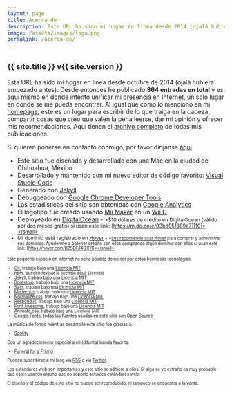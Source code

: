 ```yaml
---
layout: page
title: Acerca de
description: Esta URL ha sido mi hogar en línea desde 2014 (ojalá hubiera empezado antes), en donde intento unificar mi presencia en Internet, un solo lugar en donde se me pueda encontrar. Como menciono en mi homepage, este es un lugar para escribir de lo que traiga en la cabeza, compartir cosas que creo que valen la pena leerse, dar mi opinión y ofrecer mis recomendaciones.
image: /assets/images/logo.png
permalink: /acerca-de/
---
```


<h2 class="subtitulo text-center"><small class="text-muted">{{ site.title }} v{{ site.version }}</small></h2>

Esta URL ha sido mi hogar en línea desde octubre de 2014 (ojalá hubiera empezado antes). Desde entonces he publicado **364 entradas en total** y es aquí mismo en donde intento unificar mi presencia en Internet, un solo lugar en donde se me pueda encontrar. Al igual que como lo menciono en mi [homepage][1], este es un lugar para escribir de lo que traiga en la cabeza, compartir cosas que creo que valen la pena leerse, dar mi opinión y ofrecer mis recomendaciones. Aquí tienen el [archivo completo][2] de todas mis publicaciones.

Si quieren ponerse en contacto conmigo, por favor diríjanse [aquí][3].

- Este sitio fue diseñado y desarrollado con una Mac en la ciudad de Chihuahua, México
- Desarrollado y mantenido con mi nuevo editor de código favorito: [Visual Studio Code][5]
- Generado con [Jekyll][15]
- Debuggeado con [Google Chrome Developer Tools][6]
- Las estadísticas del sitio son obtenidas con [Google Analytics][7]
- El logotipo fue creado usando [Mii Maker][8] en un [Wii U][9]
- Deployeado en [DigitalOcean][10] - <small>*$10 dólares de crédito en DigitalOcean (válido por dos meses gratis) si usan este link: [https://m.do.co/c/03bd95f889e7][10]*</small>
- Mi dominio está registrado en [Hover][11] - <small>*[Les recomiendo usar Hover][12] para comprar y administrar sus dominios. Ayúdenme a obtener crédito con ellos comprando algún dominio con ellos si usan este link: [https://hover.com/BZSDFJ4G][11]*</small>

Este pequeño espacio en Internet no sería posible de no ser por estas hermosas tecnologías:

- [Git][13], trabajo bajo una [Licencia MIT][24]
- [npm][14], pueden revisar la licencia aquí: [Licencia][25]
- [Jekyll][15], trabajo bajo una [Licencia MIT][26]
- [Bootstrap][16], trabajo bajo una [Licencia MIT][27]
- [Sass][17], trabajo bajo una [Licencia MIT][28]
- [Modernizr][18], trabajo bajo una [Licencia MIT][29]
- [Normalize.css][19], trabajo bajo una [Licencia MIT][30]
- [Respond.js][20], trabajo bajo una [Licencia MIT][31]
- [Font Awesome][21], trabajo bajo una [Licencia MIT][32]
- [Animate.css][22], trabajo bajo una [Licencia MIT][33]
- [Google Fonts][23], todas las fuentes usadas en este sitio son [Open Source][34]

La música de fondo mientras desarrollé este sitio fue gracias a:

- [Spotify][35]

Con un agradecimiento especial a mi (difunta) banda favorita:

- [Funeral for a Friend][36]

Pueden suscribirse a mi blog vía [RSS][37] o vía [Twitter][38].

Los estándares web son importantes y este sitio se adhiere a ellos. Si algo se ve extraño es muy probable que estés usando alguno que no soporte actuales estándares web.

El diseño y el código de este sitio no puede ser reproducido, ni tampoco se encuentra a la venta.

[1]: /
[2]: https://blog.luiscarlospando.net/author/me/
[3]: https://luiscarlospando.net/contacto
[4]: https://www.apple.com/mac/
[5]: https://code.visualstudio.com/
[6]: https://www.google.com/chrome
[7]: http://www.google.com/analytics/
[8]: http://www.nintendo.com/wiiu/built-in-software#/mii-maker
[9]: http://www.nintendo.com/wiiu
[10]: https://m.do.co/c/03bd95f889e7
[11]: https://hover.com/BZSDFJ4G
[12]: http://blog.luiscarlospando.net/personal/2015/03/25/adios-godaddy-hola-hover/
[13]: https://github.com/git/git-scm.com/blob/master/README.md#license
[14]: https://www.npmjs.com/
[15]: https://jekyllrb.com/
[16]: http://getbootstrap.com/
[17]: http://sass-lang.com/
[18]: https://modernizr.com/
[19]: http://necolas.github.io/normalize.css/
[20]: https://github.com/scottjehl/Respond
[21]: http://fontawesome.io/
[22]: https://daneden.github.io/animate.css/
[23]: https://fonts.google.com/
[24]: https://github.com/git/git-scm.com/blob/master/MIT-LICENSE.txt
[25]: https://github.com/npm/npm/blob/latest/LICENSE
[26]: https://github.com/jekyll/jekyll/blob/master/LICENSE
[27]: https://github.com/twbs/bootstrap/blob/master/LICENSE
[28]: http://sass-lang.com/documentation/file.MIT-LICENSE.html
[29]: https://modernizr.com/license/
[30]: https://raw.githubusercontent.com/necolas/normalize.css/master/LICENSE.md
[31]: https://github.com/scottjehl/Respond
[32]: https://opensource.org/licenses/mit-license.html
[33]: https://opensource.org/licenses/MIT
[34]: https://github.com/google/fonts
[35]: https://www.spotify.com/mx/
[36]: http://blog.luiscarlospando.net/hashtag/funeral-for-a-friend/
[37]: https://blog.luiscarlospando.net/feed/
[38]: http://twitter.com/intent/user?screen_name=luiscarlospando&lang=es